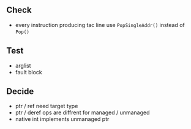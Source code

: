 ## Check

- every instruction producing tac line use `PopSingleAddr()` instead of `Pop()`

## Test

- arglist
- fault block

## Decide

- ptr / ref need target type
- ptr / deref ops are diffrent for managed / unmanaged
- native int implements unmanaged ptr